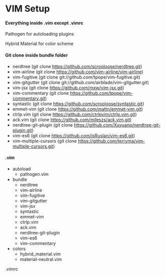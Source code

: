 # VIM Setup

#### Everything inside .vim except .vimrc

Pathogen for autoloading plugins

Hybrid Material for color scheme


#### Git clone inside bundle folder
- nerdtree (git clone https://github.com/scrooloose/nerdtree.git)
- vim-airline (git clone https://github.com/vim-airline/vim-airline)
- vim-fugitive (git clone git://github.com/tpope/vim-fugitive.git)
- vim-gitgutter (git clone git://github.com/airblade/vim-gitgutter.git)
- vim-jsx (git clone https://github.com/mxw/vim-jsx.git)
- vim-commentary (git clone https://github.com/tpope/vim-commentary.git)
- syntastic (git clone https://github.com/scrooloose/syntastic.git)
- emmet-vim (git clone https://github.com/mattn/emmet-vim.git)
- ctrlp.vim (git clone https://github.com/ctrlpvim/ctrlp.vim.git)
- ack.vim (git clone https://github.com/mileszs/ack.vim.git)
- nerdtree-git-plugin (git clone https://github.com/Xuyuanp/nerdtree-git-plugin.git)
- vim-es6 (git clone https://github.com/isRuslan/vim-es6.git)
- vim-multiple-cursors (git clone https://github.com/terryma/vim-multiple-cursors.git)


#### .vim
- autoload
    - pathogen.vim
- bundle
    - nerdtree
    - vim-airline
    - vim-fugitive
    - vim-gitgutter
    - vim-jsx
    - syntastic
    - emmet-vim
    - ctrlp.vim
    - ack.vim
    - nerdtree-git-plugin
    - vim-es6
    - vim-commentary
- colors
    - hybrid_material.vim
    - material-neutral.vim
    
.vimrc